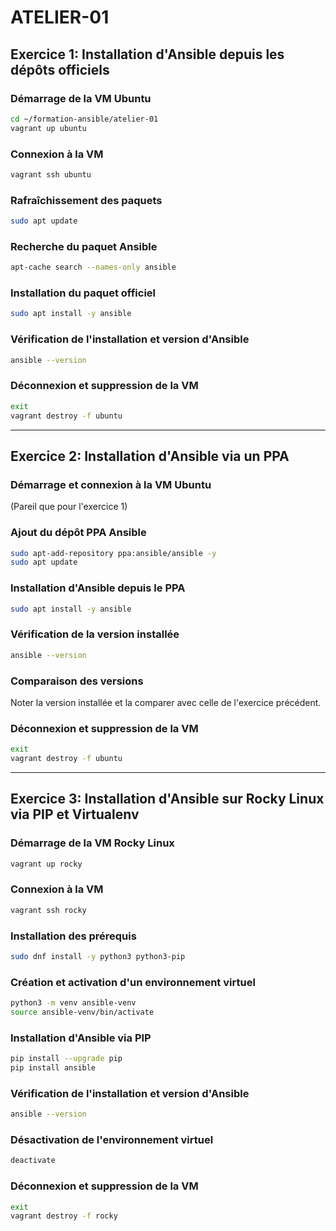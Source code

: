 # ATELIER-01

## Exercice 1: Installation d'Ansible depuis les dépôts officiels

### Démarrage de la VM Ubuntu
```bash
cd ~/formation-ansible/atelier-01
vagrant up ubuntu
```

### Connexion à la VM
```bash
vagrant ssh ubuntu
```

### Rafraîchissement des paquets
```bash
sudo apt update
```

### Recherche du paquet Ansible
```bash
apt-cache search --names-only ansible
```

### Installation du paquet officiel
```bash
sudo apt install -y ansible
```

### Vérification de l'installation et version d'Ansible
```bash
ansible --version
```

### Déconnexion et suppression de la VM
```bash
exit
vagrant destroy -f ubuntu
```

---

## Exercice 2: Installation d'Ansible via un PPA

### Démarrage et connexion à la VM Ubuntu
(Pareil que pour l'exercice 1)

### Ajout du dépôt PPA Ansible
```bash
sudo apt-add-repository ppa:ansible/ansible -y
sudo apt update
```

### Installation d'Ansible depuis le PPA
```bash
sudo apt install -y ansible
```

### Vérification de la version installée
```bash
ansible --version
```

### Comparaison des versions
Noter la version installée et la comparer avec celle de l'exercice précédent.

### Déconnexion et suppression de la VM
```bash
exit
vagrant destroy -f ubuntu
```

---

## Exercice 3: Installation d'Ansible sur Rocky Linux via PIP et Virtualenv

### Démarrage de la VM Rocky Linux
```bash
vagrant up rocky
```

### Connexion à la VM
```bash
vagrant ssh rocky
```

### Installation des prérequis
```bash
sudo dnf install -y python3 python3-pip
```

### Création et activation d'un environnement virtuel
```bash
python3 -m venv ansible-venv
source ansible-venv/bin/activate
```

### Installation d'Ansible via PIP
```bash
pip install --upgrade pip
pip install ansible
```

### Vérification de l'installation et version d'Ansible
```bash
ansible --version
```

### Désactivation de l'environnement virtuel
```bash
deactivate
```

### Déconnexion et suppression de la VM
```bash
exit
vagrant destroy -f rocky
```
